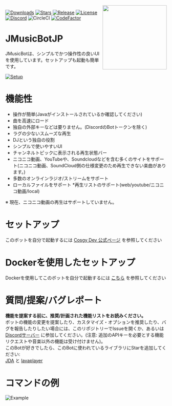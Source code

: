 <img align="right" src="https://i.imgur.com/zrE80HY.png" height="200" width="200">

[![Downloads](https://img.shields.io/github/downloads/Cosgy-Dev/MusicBot-JP-java/total.svg)](https://github.com/Cosgy-Dev/MusicBot-JP-java/releases/latest)
[![Stars](https://img.shields.io/github/stars/Cosgy-Dev/MusicBot-JP-java.svg)](https://github.com/Cosgy-Dev/MusicBot-JP-java/stargazers)
[![Release](https://img.shields.io/github/release/Cosgy-Dev/MusicBot-JP-java.svg)](https://github.com/Cosgy-Dev/MusicBot-JP-java/releases/latest)
[![License](https://img.shields.io/github/license/Cosgy-Dev/MusicBot-JP-java.svg)](https://github.com/Cosgy-Dev/MusicBot-JP-java/blob/master/LICENSE)
[![Discord](https://discordapp.com/api/guilds/497317844191805450/widget.png)](https://discord.gg/RBpkHxf)
![CircleCI](https://img.shields.io/circleci/build/github/Cosgy-Dev/JMusicBot-JP/develop?token=c2ceb77e45cfce45bc8e15161f91d355c54f48b1)
[![CodeFactor](https://www.codefactor.io/repository/github/cosgy-dev/jmusicbot-jp/badge)](https://www.codefactor.io/repository/github/cosgy-dev/jmusicbot-jp)

# JMusicBotJP

JMusicBotは、シンプルでかつ操作性の良いUIを使用しています。セットアップも起動も簡単です。

[![Setup](http://i.imgur.com/VvXYp5j.png)](https://www.cosgy.dev/2019/09/06/jmusicbot-setup/)

# 機能性

* 操作が簡単(Javaがインストールされているか確認してください)
* 曲を高速にロード
* 独自の外部キーなどは要りません。(DiscordのBotトークンを除く)
* ラグの少ないスムーズな再生
* DJという独自の役割
* シンプルで使いやすいUI
* チャンネルトピックに表示される再生状態バー
* ニコニコ動画、YouTubeや、Soundcloudなどを含む多くのサイトをサポート(ニコニコ動画、SoundCloud側の仕様変更のため再生できない楽曲があります。)
* 多数のオンラインラジオ/ストリームをサポート
* ローカルファイルをサポート
*再生リストのサポート(web/youtube/ニコニコ動画/local)

※ 現在、ニコニコ動画の再生はサポートしていません。

# セットアップ

このボットを自分で起動するには [Cosgy Dev 公式ページ](https://www.cosgy.dev/2019/09/06/jmusicbot-setup/) を参照してください

# Dockerを使用したセットアップ

Dockerを使用してこのボットを自分で起動するには [こちら](https://hub.docker.com/r/cyberrex/jmusicbot-jp) を参照してください

# 質問/提案/バグレポート

**機能を提案する前に、推奨/計画された機能リストをお読みください。**<br>
ボットの機能の変更を提案したり、カスタマイズ・オプションを推奨したり、バグを報告したりしたい場合には、このリポジトリーでIssueを開くか、あるいは [Discordサーバー](https://discord.gg/RBpkHxf) に参加してください。(注意:
追加のAPIキーを必要とする機能リクエストや音楽以外の機能は受け付けません)。
<br>このBotが好きでしたら、このBotに使われているライブラリにStarを追加してください:<br>[JDA](https://github.com/DV8FromTheWorld/JDA)
と [lavaplayer](https://github.com/sedmelluq/lavaplayer)

# コマンドの例

![Example](https://i.imgur.com/tevrtKt.png)

